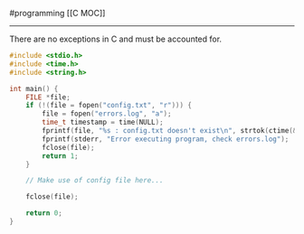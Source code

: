 #programming 
[[C MOC]]
-- --

There are no exceptions in C and must be accounted for.  

```C
#include <stdio.h>
#include <time.h>
#include <string.h>

int main() {
    FILE *file;
    if (!(file = fopen("config.txt", "r"))) {
        file = fopen("errors.log", "a");
        time_t timestamp = time(NULL);
        fprintf(file, "%s : config.txt doesn't exist\n", strtok(ctime(&timestamp), "\n"));
        fprintf(stderr, "Error executing program, check errors.log");
        fclose(file);
        return 1;
    }

    // Make use of config file here...

    fclose(file);

    return 0;
}
```